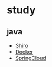 # study
## java 
 * [Shiro](./MD/java/shiro.md)
 * [Docker](./MD/java/Docker.md)
 * [SpringCloud](./MD/java/SpringCloud.md)
   
